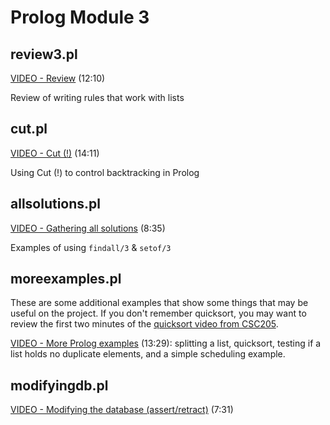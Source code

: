 # Prolog Module 3

## review3.pl

[VIDEO - Review](https://youtu.be/1WjP-_5DaUc) (12:10)

Review of writing rules that work with lists

## cut.pl

[VIDEO - Cut (!)](https://youtu.be/Dh2gnnQ9lVY) (14:11)

Using Cut (!) to control backtracking in Prolog

## allsolutions.pl

[VIDEO - Gathering all solutions](https://youtu.be/mFtEDoFIaxE) (8:35)

Examples of using `findall/3` & `setof/3`

## moreexamples.pl

These are some additional examples that show some things that may be useful on the project.  If you don't remember quicksort, you may want to review the first two minutes of the [quicksort video from CSC205](https://youtu.be/-2w5LPqP8Gs).

[VIDEO - More Prolog examples](https://youtu.be/43FCcgr5apU) (13:29): splitting a list, quicksort, testing if a list holds no duplicate elements, and a simple scheduling example.

## modifyingdb.pl

[VIDEO - Modifying the database (assert/retract)](https://youtu.be/dFEWzUqU5lo) (7:31)
